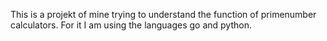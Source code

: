 This is a projekt of mine trying to understand the function of primenumber calculators.
For it I am using the languages go and python.

